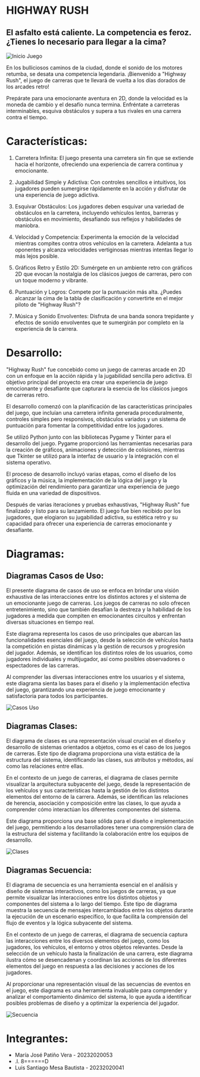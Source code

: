 # HIGHWAY RUSH
## El asfalto está caliente. La competencia es feroz. ¿Tienes lo necesario para llegar a la cima?

![Inicio Juego](imagenes/menu_inicio.jpeg)

En los bulliciosos caminos de la ciudad, donde el sonido de los motores retumba, se desata una competencia legendaria. ¡Bienvenido a "Highway Rush", el juego de carreras que te llevará de vuelta a los días dorados de los arcades retro!

Prepárate para una emocionante aventura en 2D, donde la velocidad es la moneda de cambio y el desafío nunca termina. Enfréntate a carreteras interminables, esquiva obstáculos y supera a tus rivales en una carrera contra el tiempo.

# Características:
1. Carretera Infinita: El juego presenta una carretera sin fin que se extiende hacia el horizonte, ofreciendo una experiencia de carrera continua y emocionante.

2. Jugabilidad Simple y Adictiva: Con controles sencillos e intuitivos, los jugadores pueden sumergirse rápidamente en la acción y disfrutar de una experiencia de juego adictiva.

3. Esquivar Obstáculos: Los jugadores deben esquivar una variedad de obstáculos en la carretera, incluyendo vehículos lentos, barreras y obstáculos en movimiento, desafiando sus reflejos y habilidades de maniobra.

4. Velocidad y Competencia: Experimenta la emoción de la velocidad mientras compites contra otros vehículos en la carretera. Adelanta a tus oponentes y alcanza velocidades vertiginosas mientras intentas llegar lo más lejos posible.

5. Gráficos Retro y Estilo 2D: Sumérgete en un ambiente retro con gráficos 2D que evocan la nostalgia de los clásicos juegos de carreras, pero con un toque moderno y vibrante.

6. Puntuación y Logros: Compete por la puntuación más alta. ¿Puedes alcanzar la cima de la tabla de clasificación y convertirte en el mejor piloto de "Highway Rush"?

7. Música y Sonido Envolventes: Disfruta de una banda sonora trepidante y efectos de sonido envolventes que te sumergirán por completo en la experiencia de la carrera.

# Desarrollo:
"Highway Rush" fue concebido como un juego de carreras arcade en 2D con un enfoque en la acción rápida y la jugabilidad sencilla pero adictiva. El objetivo principal del proyecto era crear una experiencia de juego emocionante y desafiante que capturara la esencia de los clásicos juegos de carreras retro.

El desarrollo comenzó con la planificación de las características principales del juego, que incluían una carretera infinita generada proceduralmente, controles simples pero responsivos, obstáculos variados y un sistema de puntuación para fomentar la competitividad entre los jugadores.

Se utilizó Python junto con las bibliotecas Pygame y Tkinter para el desarrollo del juego. Pygame proporcionó las herramientas necesarias para la creación de gráficos, animaciones y detección de colisiones, mientras que Tkinter se utilizó para la interfaz de usuario y la integración con el sistema operativo.

El proceso de desarrollo incluyó varias etapas, como el diseño de los gráficos y la música, la implementación de la lógica del juego y la optimización del rendimiento para garantizar una experiencia de juego fluida en una variedad de dispositivos.

Después de varias iteraciones y pruebas exhaustivas, "Highway Rush" fue finalizado y listo para su lanzamiento. El juego fue bien recibido por los jugadores, que elogiaron su jugabilidad adictiva, su estética retro y su capacidad para ofrecer una experiencia de carreras emocionante y desafiante.

# Diagramas:
## Diagramas Casos de Uso:
El presente diagrama de casos de uso se enfoca en brindar una visión exhaustiva de las interacciones entre los distintos actores y el sistema de un emocionante juego de carreras. Los juegos de carreras no solo ofrecen entretenimiento, sino que también desafían la destreza y la habilidad de los jugadores a medida que compiten en emocionantes circuitos y enfrentan diversas situaciones en tiempo real.

Este diagrama representa los casos de uso principales que abarcan las funcionalidades esenciales del juego, desde la selección de vehículos hasta la competición en pistas dinámicas y la gestión de recursos y progresión del jugador. Además, se identifican los distintos roles de los usuarios, como jugadores individuales y multijugador, así como posibles observadores o espectadores de las carreras.

Al comprender las diversas interacciones entre los usuarios y el sistema, este diagrama sienta las bases para el diseño y la implementación efectiva del juego, garantizando una experiencia de juego emocionante y satisfactoria para todos los participantes.

![Casos Uso](imagenes/image.png)

## Diagramas Clases:
El diagrama de clases es una representación visual crucial en el diseño y desarrollo de sistemas orientados a objetos, como es el caso de los juegos de carreras. Este tipo de diagrama proporciona una vista estática de la estructura del sistema, identificando las clases, sus atributos y métodos, así como las relaciones entre ellas.

En el contexto de un juego de carreras, el diagrama de clases permite visualizar la arquitectura subyacente del juego, desde la representación de los vehículos y sus características hasta la gestión de los distintos elementos del entorno de la carrera. Además, se identifican las relaciones de herencia, asociación y composición entre las clases, lo que ayuda a comprender cómo interactúan los diferentes componentes del sistema.

Este diagrama proporciona una base sólida para el diseño e implementación del juego, permitiendo a los desarrolladores tener una comprensión clara de la estructura del sistema y facilitando la colaboración entre los equipos de desarrollo.

![Clases](imagenes/image-3.png)

## Diagramas Secuencia:
El diagrama de secuencia es una herramienta esencial en el análisis y diseño de sistemas interactivos, como los juegos de carreras, ya que permite visualizar las interacciones entre los distintos objetos y componentes del sistema a lo largo del tiempo. Este tipo de diagrama muestra la secuencia de mensajes intercambiados entre los objetos durante la ejecución de un escenario específico, lo que facilita la comprensión del flujo de eventos y la lógica subyacente del sistema.

En el contexto de un juego de carreras, el diagrama de secuencia captura las interacciones entre los diversos elementos del juego, como los jugadores, los vehículos, el entorno y otros objetos relevantes. Desde la selección de un vehículo hasta la finalización de una carrera, este diagrama ilustra cómo se desencadenan y coordinan las acciones de los diferentes elementos del juego en respuesta a las decisiones y acciones de los jugadores.

Al proporcionar una representación visual de las secuencias de eventos en el juego, este diagrama es una herramienta invaluable para comprender y analizar el comportamiento dinámico del sistema, lo que ayuda a identificar posibles problemas de diseño y a optimizar la experiencia del jugador.

![Secuencia](imagenes/image-2.png)

# Integrantes:
- María José Patiño Vera - 20232020053
- .l. 8======D
- Luis Santiago Mesa Bautista - 20232020041
